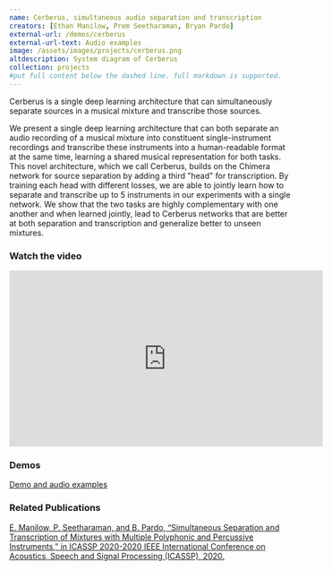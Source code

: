 ```yaml
---
name: Cerberus, simultaneous audio separation and transcription
creators: [Ethan Manilow, Prem Seetharaman, Bryan Pardo]
external-url: /demos/cerberus
external-url-text: Audio examples
image: /assets/images/projects/cerberus.png
altdescription: System diagram of Cerberus
collection: projects
#put full content below the dashed line. full markdown is supported.
---
```


Cerberus is a single deep learning architecture that can simultaneously separate sources in a musical mixture and transcribe those sources.

We present a single deep learning architecture that can both separate an audio recording of a musical mixture into constituent single-instrument recordings and transcribe these instruments into a human-readable format at the same time, learning a shared musical representation for both tasks. This novel architecture, which we call Cerberus, builds on the Chimera network for source separation by adding a third "head" for transcription. By training each head with different losses, we are able to jointly learn how to separate and transcribe up to 5 instruments in our experiments with a single network. We show that the two tasks are highly complementary with one another and when learned jointly, lead to Cerberus networks that are better at both separation and transcription and generalize better to unseen mixtures.

### Watch the video 

<iframe width="560" height="315" src="https://www.youtube.com/embed/zH_XJU3suqw" frameborder="0" allow="accelerometer; autoplay; clipboard-write; encrypted-media; gyroscope; picture-in-picture" allowfullscreen></iframe>

### Demos 

[Demo and audio examples](/demos/cerberus)

### Related Publications 
[E. Manilow, P. Seetharaman, and B. Pardo, “Simultaneous Separation and Transcription of Mixtures with Multiple Polyphonic and Percussive Instruments,” in ICASSP 2020-2020 IEEE International Conference on Acoustics, Speech and Signal Processing (ICASSP), 2020.](https://arxiv.org/abs/1910.12621)

